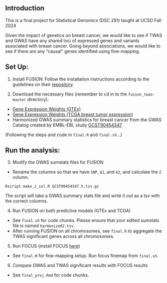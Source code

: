 ## Introduction

This is a final project for Statistical Genomics (DSC 291) taught at UCSD Fall 2024

Given the impact of genetics on breast cancer, we would like to see if TWAS and GWAS have any shared loci of expressed genes and variants associated with breast cancer. Going beyond associations, we would like to see if there are any “causal” genes identified using fine-mapping.

## Set Up:

1. Install FUSION: Follow the installation instructions according to the guidelines on their [repository](http://gusevlab.org/projects/fusion/).

2. Download the necessary files (remember to cd in to the `fusion_twas-master` directory):

- [Gene Expression Weights (GTEx)](https://s3.us-west-1.amazonaws.com/gtex.v8.fusion/EUR/GTExv8.EUR.Breast_Mammary_Tissue.tar.gz)
- [Gene Expression Weights (TCGA breast tumor expression)](http://gusevlab.org/projects/fusion/weights/GusevLawrenson_2019_NG/TCGA-BRCA.GE.TUMOR.tar.bz2)
- Harmonized GWAS summary statistics for breast cancer from the GWAS Catalog created by EMBL-EBI, study [GCST90454347](https://ftp.ebi.ac.uk/pub/databases/gwas/summary_statistics/GCST90454001-GCST90455000/GCST90454347/harmonised/GCST90454347.h.tsv.gz)

(Following the steps and code in `final.R` and `final.sh`...) 

## Run the analysis:

3. Modify the GWAS sumstats files for FUSION

- Rename the columns so that we have `SNP`, `A1`, and `A2`, and calculate the `Z` column.

`Rscript make_z_col.R GCST90454347.h.tsv.gz` 

The script will take a GWAS summary stats file and write it out as a tsv with the correct columns.

4. Run FUSION on both predictive models (GTEx and TCGA)

- See `final.sh` for code chunks. Please ensure that your edited sumstats file is named `harmonized2.tsv`. 
- After running FUSION on all chromosomes, see `final.R` to aggregate the TWAS significant genes across all chromosomes. 

5. Run FOCUS (install FOCUS [here](https://github.com/mancusolab/ma-focus))

- See `final.R` for fine-mapping setup. Run focus finemap from `final.sh`.

6. Compare GWAS and TWAS significant results with FOCUS results

- See `final_proj.Rmd` for code chunks.
